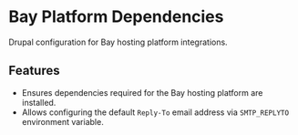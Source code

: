 # Bay Platform Dependencies
Drupal configuration for Bay hosting platform integrations.

## Features
- Ensures dependencies required for the Bay hosting platform are installed.
- Allows configuring the default `Reply-To` email address via `SMTP_REPLYTO`
  environment variable.

